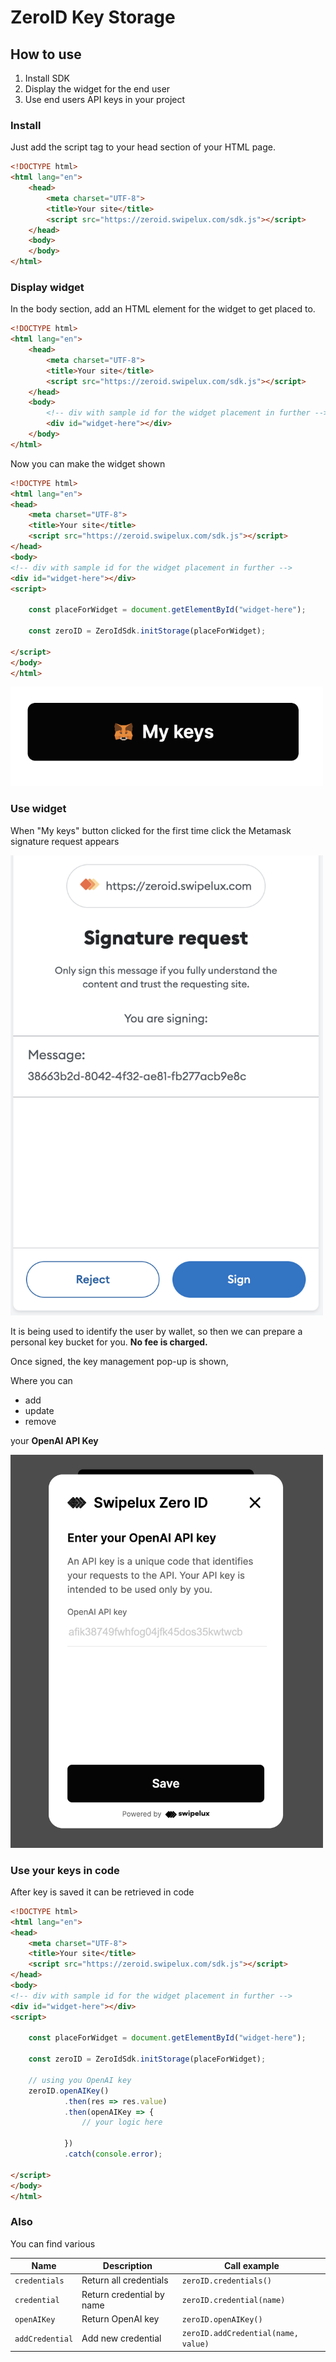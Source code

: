 # ZeroID Key Storage

## How to use

1. Install SDK
2. Display the widget for the end user
3. Use end users API keys in your project

### Install

Just add the script tag to your head section of your HTML page.

```html
<!DOCTYPE html>
<html lang="en">
    <head>
        <meta charset="UTF-8">
        <title>Your site</title>
        <script src="https://zeroid.swipelux.com/sdk.js"></script>
    </head>
    <body>
    </body>
</html>

```

### Display widget

In the body section, add an HTML element for the widget to get placed to.

```html
<!DOCTYPE html>
<html lang="en">
    <head>
        <meta charset="UTF-8">
        <title>Your site</title>
        <script src="https://zeroid.swipelux.com/sdk.js"></script>
    </head>
    <body>
        <!-- div with sample id for the widget placement in further -->
        <div id="widget-here"></div>
    </body>
</html>
```

Now you can make the widget shown

```html
<!DOCTYPE html>
<html lang="en">
<head>
    <meta charset="UTF-8">
    <title>Your site</title>
    <script src="https://zeroid.swipelux.com/sdk.js"></script>
</head>
<body>
<!-- div with sample id for the widget placement in further -->
<div id="widget-here"></div>
<script>
    
    const placeForWidget = document.getElementById("widget-here");

    const zeroID = ZeroIdSdk.initStorage(placeForWidget);

</script>
</body>
</html>
```

<img width="500px" src="zeroid/public/storage_1.png">

### Use widget

When "My keys" button clicked for the first time click the Metamask signature request appears

<img width="500px" src="zeroid/public/sigrequest.png">

It is being used to identify the user by wallet, so then we can prepare a personal key bucket for you. <b>No fee is charged.</b>

Once signed, the key management pop-up is shown,

Where you can

- add
- update
- remove 

your <b>OpenAI API Key</b>

<img width="500px" src="zeroid/public/storage_2.png">

### Use your keys in code

After key is saved it can be retrieved in code


```html
<!DOCTYPE html>
<html lang="en">
<head>
    <meta charset="UTF-8">
    <title>Your site</title>
    <script src="https://zeroid.swipelux.com/sdk.js"></script>
</head>
<body>
<!-- div with sample id for the widget placement in further -->
<div id="widget-here"></div>
<script>

    const placeForWidget = document.getElementById("widget-here");

    const zeroID = ZeroIdSdk.initStorage(placeForWidget);

    // using you OpenAI key
    zeroID.openAIKey()
            .then(res => res.value)
            .then(openAIKey => {
                // your logic here
                
            })
            .catch(console.error);

</script>
</body>
</html>
```

### Also 

You can find various

| Name            | Description               | Call example                        |
|-----------------|---------------------------|-------------------------------------|
| `credentials`   | Return all credentials    | `zeroID.credentials()`              |
| `credential`    | Return credential by name | `zeroID.credential(name)`           |
| `openAIKey`     | Return OpenAI key         | `zeroID.openAIKey()`                |
| `addCredential` | Add new credential        | `zeroID.addCredential(name, value)` |

